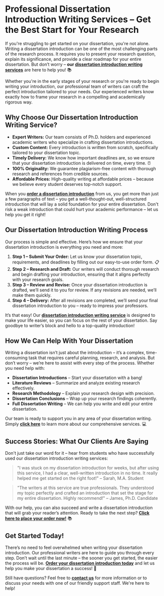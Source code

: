# Professional Dissertation Introduction Writing Services – Get the Best Start for Your Research

If you're struggling to get started on your dissertation, you're not alone. Writing a dissertation introduction can be one of the most challenging parts of the research process. It requires you to present your research question, explain its significance, and provide a clear roadmap for your entire dissertation. But don’t worry – **our [dissertation introduction writing services](https://tinyurl.com/topessay?keyword=dissertation+introduction)** are here to help you! 📚

Whether you're in the early stages of your research or you're ready to begin writing your introduction, our professional team of writers can craft the perfect introduction tailored to your needs. Our experienced writers know exactly how to frame your research in a compelling and academically rigorous way.

## Why Choose Our Dissertation Introduction Writing Service?

- **Expert Writers:** Our team consists of Ph.D. holders and experienced academic writers who specialize in crafting dissertation introductions.
- **Custom Content:** Every introduction is written from scratch, specifically tailored to your dissertation topic.
- **Timely Delivery:** We know how important deadlines are, so we ensure that your dissertation introduction is delivered on time, every time. ⏰
- **100% Originality:** We guarantee plagiarism-free content with thorough research and references from credible sources.
- **Affordable Prices:** High-quality writing at affordable prices – because we believe every student deserves top-notch support.

When you [**order a dissertation introduction**](https://tinyurl.com/topessay?keyword=dissertation+introduction) from us, you get more than just a few paragraphs of text – you get a well-thought-out, well-structured introduction that will lay a solid foundation for your entire dissertation. Don't risk a weak introduction that could hurt your academic performance – let us help you get it right!

## Our Dissertation Introduction Writing Process

Our process is simple and effective. Here’s how we ensure that your dissertation introduction is everything you need and more:

1. **Step 1 – Submit Your Order:** Let us know your dissertation topic, requirements, and deadlines by filling out our easy-to-use order form. 📋
2. **Step 2 – Research and Draft:** Our writers will conduct thorough research and begin drafting your introduction, ensuring that it aligns perfectly with your research goals.
3. **Step 3 – Review and Revise:** Once your dissertation introduction is drafted, we’ll send it to you for review. If any revisions are needed, we’ll make them quickly.
4. **Step 4 – Delivery:** After all revisions are completed, we’ll send your final dissertation introduction to you – ready to impress your professors.

It’s that easy! Our [**dissertation introduction writing service**](https://tinyurl.com/topessay?keyword=dissertation+introduction) is designed to make your life easier, so you can focus on the rest of your dissertation. Say goodbye to writer’s block and hello to a top-quality introduction!

## How We Can Help With Your Dissertation

Writing a dissertation isn’t just about the introduction – it’s a complex, time-consuming task that requires careful planning, research, and analysis. But don’t worry – we’re here to assist with every step of the process. Whether you need help with:

- **Dissertation Introductions** – Start your dissertation with a bang!
- **Literature Reviews** – Summarize and analyze existing research effectively.
- **Research Methodology** – Explain your research design with precision.
- **Dissertation Conclusions** – Wrap up your research findings coherently.
- **Full Dissertation Writing** – We can help you write and edit your entire dissertation.

Our team is ready to support you in any area of your dissertation writing. Simply [**click here**](https://tinyurl.com/topessay?keyword=dissertation+introduction) to learn more about our comprehensive services. 💻

## Success Stories: What Our Clients Are Saying

Don't just take our word for it – hear from students who have successfully used our dissertation introduction writing services:

> "I was stuck on my dissertation introduction for weeks, but after using this service, I had a clear, well-written introduction in no time. It really helped me get started on the right foot!" – Sarah, M.A. Student

> "The writers at this service are true professionals. They understood my topic perfectly and crafted an introduction that set the stage for my entire dissertation. Highly recommend!" – James, Ph.D. Candidate

With our help, you can also succeed and write a dissertation introduction that will grab your reader’s attention. Ready to take the next step? [**Click here to place your order now!**](https://tinyurl.com/topessay?keyword=dissertation+introduction) 📚

## Get Started Today!

There’s no need to feel overwhelmed when writing your dissertation introduction. Our professional writers are here to guide you through every step. Don’t wait until the last minute – the sooner you get started, the easier the process will be. [**Order your dissertation introduction today**](https://tinyurl.com/topessay?keyword=dissertation+introduction) and let us help you make your dissertation a success! 💼

Still have questions? Feel free to [**contact us**](https://tinyurl.com/topessay?keyword=dissertation+introduction) for more information or to discuss your needs with one of our friendly support staff. We're here to help!
